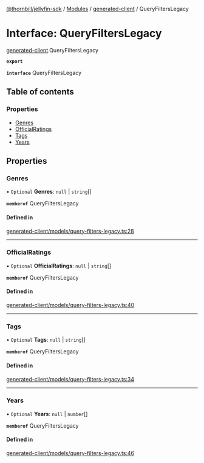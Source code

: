 [@thornbill/jellyfin-sdk](../README.md) / [Modules](../modules.md) / [generated-client](../modules/generated_client.md) / QueryFiltersLegacy

# Interface: QueryFiltersLegacy

[generated-client](../modules/generated_client.md).QueryFiltersLegacy

**`export`**

**`interface`** QueryFiltersLegacy

## Table of contents

### Properties

- [Genres](generated_client.QueryFiltersLegacy.md#genres)
- [OfficialRatings](generated_client.QueryFiltersLegacy.md#officialratings)
- [Tags](generated_client.QueryFiltersLegacy.md#tags)
- [Years](generated_client.QueryFiltersLegacy.md#years)

## Properties

### Genres

• `Optional` **Genres**: ``null`` \| `string`[]

**`memberof`** QueryFiltersLegacy

#### Defined in

[generated-client/models/query-filters-legacy.ts:28](https://github.com/thornbill/jellyfin-sdk-typescript/blob/1142a3e/src/generated-client/models/query-filters-legacy.ts#L28)

___

### OfficialRatings

• `Optional` **OfficialRatings**: ``null`` \| `string`[]

**`memberof`** QueryFiltersLegacy

#### Defined in

[generated-client/models/query-filters-legacy.ts:40](https://github.com/thornbill/jellyfin-sdk-typescript/blob/1142a3e/src/generated-client/models/query-filters-legacy.ts#L40)

___

### Tags

• `Optional` **Tags**: ``null`` \| `string`[]

**`memberof`** QueryFiltersLegacy

#### Defined in

[generated-client/models/query-filters-legacy.ts:34](https://github.com/thornbill/jellyfin-sdk-typescript/blob/1142a3e/src/generated-client/models/query-filters-legacy.ts#L34)

___

### Years

• `Optional` **Years**: ``null`` \| `number`[]

**`memberof`** QueryFiltersLegacy

#### Defined in

[generated-client/models/query-filters-legacy.ts:46](https://github.com/thornbill/jellyfin-sdk-typescript/blob/1142a3e/src/generated-client/models/query-filters-legacy.ts#L46)
